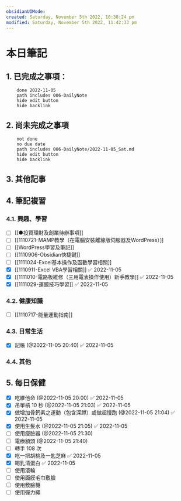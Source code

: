 ```yaml
---
obsidianUIMode: 
created: Saturday, November 5th 2022, 10:38:24 pm
modified: Saturday, November 5th 2022, 11:42:33 pm
---
```


# 本日筆記

## 1. 已完成之事項：
```tasks
	done 2022-11-05
	path includes 006-DailyNote
	hide edit button 
	hide backlink
```

## 2. 尚未完成之事項
```tasks
	not done
	no due date
	path includes 006-DailyNote/2022-11-05_Sat.md
	hide edit button 
	hide backlink
```

## 3. 其他記事

## 4. 筆記複習
### 4.1. 興趣、學習
- [ ] [[●投資理財及創業待辦事項]]
- [ ] [[1110721-MAMP教學（在電腦安裝離線版伺服器及WordPress）]]
- [ ] [[WordPress學習及筆記]]
- [ ] [[1110906-Obsidian快捷鍵]]
- [ ] [[1111024-Excel基本操作及函數學習相關]]
- [x] [[1110911-Excel VBA學習相關]] ✅ 2022-11-05
- [x] [[1111010-電路板維修（三用電表操作使用）新手教學]] ✅ 2022-11-05
- [x] [[1111029-運鏡技巧學習]] ✅ 2022-11-05

### 4.2. 健康知識
- [ ] [[1110717-能量運動指南]]

### 4.3. 日常生活
- [x] 記帳 (@2022-11-05 20:40) ✅ 2022-11-05

### 4.4. 其他


## 5. 每日保健
- [x] 吃維他命 (@2022-11-05 20:00) ✅ 2022-11-05
- [x] 吊單槓 10 秒 (@2022-11-05 21:03) ✅ 2022-11-05
- [x] 做增加骨鈣素之運動（包含深蹲）或做超慢跑 (@2022-11-05 21:04) ✅ 2022-11-05
- [x] 使用生髮水 (@2022-11-05 21:05) ✅ 2022-11-05
- [ ] 使用瘦臉器 (@2022-11-05 21:30)
- [ ] 電療額頭 (@2022-11-05 21:40)
- [ ] 轉手 108 次
- [x] 吃一把胡桃及一匙芝麻 ✅ 2022-11-05
- [x] 喝乳清蛋白 ✅ 2022-11-05
- [ ] 使用滾輪
- [ ] 使用面膜毛巾敷臉
- [ ] 使用敷臉機
- [ ] 使用彈力繩
